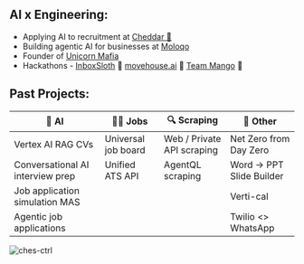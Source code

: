 AI x Engineering:
- 
- Applying AI to recruitment at [Cheddar 🧀](https://cheddar.jobs)
- Building agentic AI for businesses at [Moloqo](https://moloqo.com)
- Founder of [Unicorn Mafia](https://unicrnmafia.com)
- Hackathons - [InboxSloth](https://www.linkedin.com/posts/charliecheesman_for-inboxsloth-at-speed-ai-build-in-activity-7312422005448855552-LQKr) 🏅 [movehouse.ai](https://x.com/CharlieCheesma1/status/1852074721963315645) 🥈 [Team Mango](https://www.linkedin.com/posts/charliecheesman_founders-hackathon-ai-activity-7304839889009733632-j8aV) 🥉


Past Projects:
-

| 🤖 AI                              | 🧑‍💼 Jobs                             | 🔍 Scraping                        | 🌱 Other                          |
|-----------------------------------|-------------------------------------|------------------------------------|-----------------------------------|
| Vertex AI RAG CVs                 | Universal job board                 | Web / Private API scraping         | Net Zero from Day Zero            |
| Conversational AI interview prep  | Unified ATS API                     | AgentQL scraping                   | Word → PPT Slide Builder          |
| Job application simulation MAS    |                                     |                                    | Verti-cal                         |
| Agentic job applications          |                                     |                                    | Twilio <> WhatsApp                |


<p align="left"> <img src="https://komarev.com/ghpvc/?username=ches-ctrl&label=Profile%20views&color=0e75b6&style=flat" alt="ches-ctrl" /> </p>
